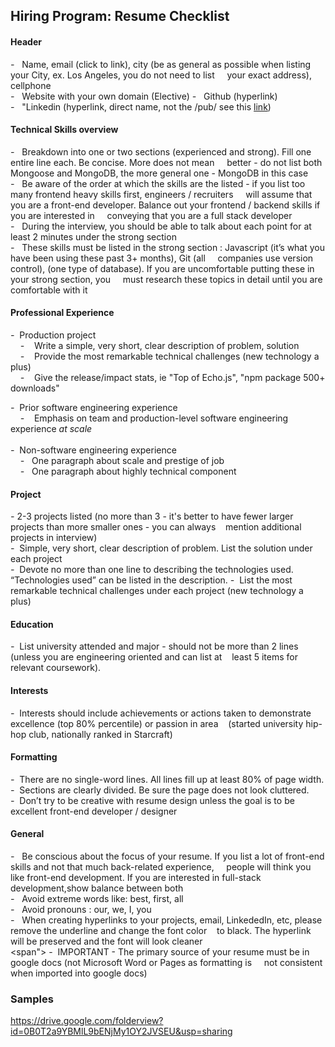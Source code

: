 ## Hiring Program: Resume Checklist


#### Header

*-* &nbsp;&nbsp;Name, email (click to link), city (be as general as possible when listing your City, ex. Los Angeles, you do not need to list  &nbsp;&nbsp;&nbsp;&nbsp;your exact address), cellphone	
*-* &nbsp;&nbsp;Website with your own domain (Elective)	
*-* &nbsp;&nbsp;Github (hyperlink)	
*-*  &nbsp;&nbsp;"Linkedin (hyperlink, direct name, not the /pub/ see this [link](https://help.linkedin.com/app/answers/detail/a_id/87/~/customizing-your-public-profile-url%22))

#### Technical Skills overview

*-* &nbsp;&nbsp;Breakdown into one or two sections (experienced and strong). Fill one entire line each. Be concise. More does not mean &nbsp;&nbsp;&nbsp;&nbsp;better - do not list both Mongoose and MongoDB, the more general one - MongoDB in this case<br>
*-* &nbsp; Be aware of the order at which the skills are the listed 	- if you list too many frontend heavy skills first, engineers / recruiters &nbsp;&nbsp;&nbsp; will assume that you are a front-end developer. Balance out your frontend / backend skills if you are interested in &nbsp;&nbsp;&nbsp;&nbsp;conveying that you are a full stack developer<br>
*-* &nbsp; During the interview, you should be able to talk about each point for at least 2 minutes under the strong section <br>
*-* &nbsp; These skills must be listed in the strong section : Javascript (it’s what you have been using these past 3+ months), Git (all  &nbsp;&nbsp;&nbsp;&nbsp;companies use version control), (one type of database). If you are uncomfortable putting these in your strong section, you &nbsp;&nbsp;&nbsp;&nbsp;must research these topics in detail until you are comfortable with it

#### Professional Experience	
*-*&nbsp;&nbsp;Production project<br>
   &nbsp;&nbsp;&nbsp;&nbsp;*-* &nbsp;&nbsp; Write a simple, very short, clear description of problem, solution<br>
 &nbsp;&nbsp;&nbsp;&nbsp;*-*&nbsp;&nbsp;&nbsp;&nbsp;Provide the most remarkable technical challenges (new technology a plus)<br>
 &nbsp;&nbsp;&nbsp;&nbsp;*-*&nbsp;&nbsp;&nbsp;&nbsp;Give the release/impact stats, ie "Top of Echo.js", "npm package 500+ downloads"

*-*&nbsp;&nbsp;Prior software engineering experience<br>
   &nbsp;&nbsp;&nbsp;&nbsp;*-* &nbsp;&nbsp; Emphasis on team and production-level software engineering experience *at scale*<br><br>
*-*&nbsp;&nbsp;Non-software engineering experience<br>
   &nbsp;&nbsp;&nbsp;&nbsp;*-* &nbsp;&nbsp;One paragraph about scale and prestige of job<br> 
   &nbsp;&nbsp;&nbsp;&nbsp;*-* &nbsp;&nbsp;One paragraph about highly technical component<br> 

#### Project

*-*&nbsp;2-3 projects listed (no more than 3 - it's better to have fewer larger projects than more smaller ones - you can always &nbsp;&nbsp;&nbsp;mention additional projects in interview)<br>
*-*&nbsp;&nbsp;Simple, very short, clear description of problem. List the solution under each project	
*-*&nbsp;&nbsp;Devote no more than one line to describing the technologies used. “Technologies used” can be listed in the description.
*-*&nbsp;&nbsp;List the most  remarkable technical challenges under each project (new technology a plus)	

#### Education	

*-*&nbsp;&nbsp;List university attended and major - should not be more than 2 lines (unless you are engineering oriented and can list at &nbsp;&nbsp;&nbsp;least 5 items for relevant coursework).

#### Interests

*-*&nbsp;&nbsp;Interests should include achievements or actions taken to demonstrate excellence (top 80% percentile) or passion in area &nbsp;&nbsp;&nbsp;(started university hip-hop club, nationally ranked in Starcraft)

#### Formatting

*-*&nbsp;&nbsp;There are no single-word lines. All lines fill up at least 80% of page width.<br>
*-*&nbsp;&nbsp;Sections are clearly divided. Be sure the page does not look cluttered.<br>
*-*&nbsp;&nbsp;Don’t try to be creative with resume design unless the goal is to be excellent front-end developer / designer


#### General
*-* &nbsp;&nbsp;Be conscious about the focus of your resume. If you list a lot of front-end skills and not that much back-related experience, &nbsp;&nbsp;&nbsp;&nbsp;people will think you like front-end development. If you are interested in full-stack development,show balance between both<br>
*-* &nbsp;&nbsp;Avoid extreme words like: best, first, all<br>
*-* &nbsp;&nbsp;Avoid pronouns : our, we, I, you<br>
*-* &nbsp;&nbsp;When creating hyperlinks to your projects, email, LinkededIn, etc, please remove the underline and change the font color  &nbsp;&nbsp;&nbsp;to black. The hyperlink will be preserved and the font will look cleaner<br>
<span"> -&nbsp;&nbsp;IMPORTANT - The primary source of your resume must be in google docs (not Microsoft Word or Pages as formatting is &nbsp;&nbsp;&nbsp;&nbsp;not consistent when imported into google docs)</spant>

### Samples
https://drive.google.com/folderview?id=0B0T2a9YBMlL9bENjMy1OY2JVSEU&usp=sharing
